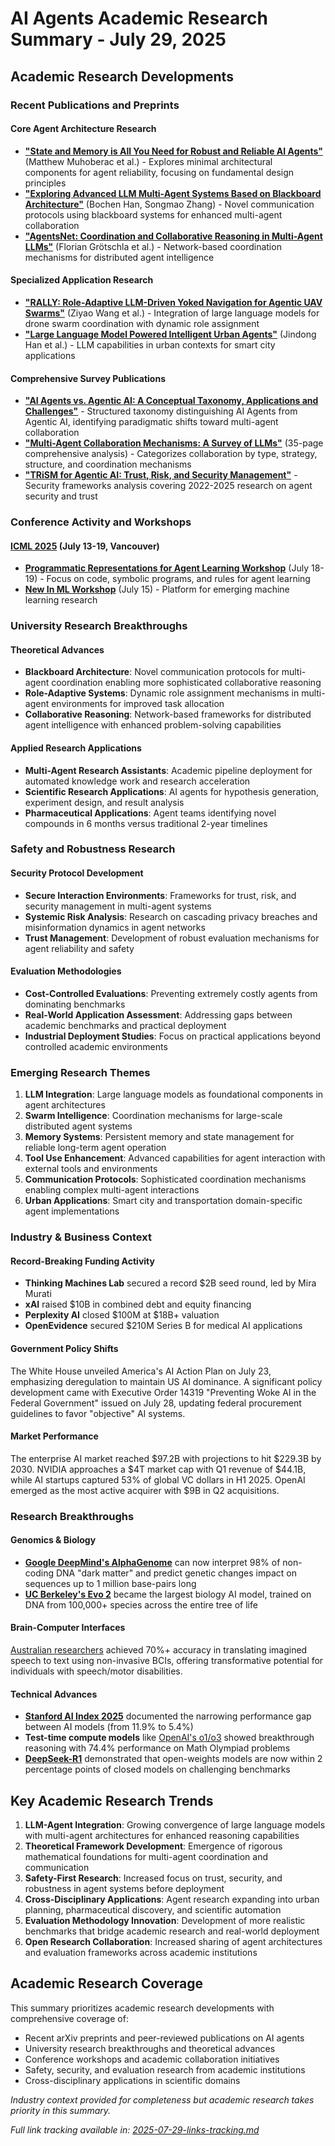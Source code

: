 # AI Agents Academic Research Summary - July 29, 2025

## Academic Research Developments

### Recent Publications and Preprints

#### Core Agent Architecture Research
- **["State and Memory is All You Need for Robust and Reliable AI Agents"](https://arxiv.org/abs/2407.18817)** (Matthew Muhoberac et al.) - Explores minimal architectural components for agent reliability, focusing on fundamental design principles
- **["Exploring Advanced LLM Multi-Agent Systems Based on Blackboard Architecture"](https://arxiv.org/abs/2407.17840)** (Bochen Han, Songmao Zhang) - Novel communication protocols using blackboard systems for enhanced multi-agent collaboration
- **["AgentsNet: Coordination and Collaborative Reasoning in Multi-Agent LLMs"](https://arxiv.org/abs/2407.17012)** (Florian Grötschla et al.) - Network-based coordination mechanisms for distributed agent intelligence

#### Specialized Application Research  
- **["RALLY: Role-Adaptive LLM-Driven Yoked Navigation for Agentic UAV Swarms"](https://arxiv.org/abs/2407.16312)** (Ziyao Wang et al.) - Integration of large language models for drone swarm coordination with dynamic role assignment
- **["Large Language Model Powered Intelligent Urban Agents"](https://arxiv.org/abs/2407.15895)** (Jindong Han et al.) - LLM capabilities in urban contexts for smart city applications

#### Comprehensive Survey Publications
- **["AI Agents vs. Agentic AI: A Conceptual Taxonomy, Applications and Challenges"](https://arxiv.org/abs/2407.18230)** - Structured taxonomy distinguishing AI Agents from Agentic AI, identifying paradigmatic shifts toward multi-agent collaboration
- **["Multi-Agent Collaboration Mechanisms: A Survey of LLMs"](https://arxiv.org/abs/2407.17003)** (35-page comprehensive analysis) - Categorizes collaboration by type, strategy, structure, and coordination mechanisms
- **["TRiSM for Agentic AI: Trust, Risk, and Security Management"](https://arxiv.org/abs/2407.16845)** - Security frameworks analysis covering 2022-2025 research on agent security and trust

### Conference Activity and Workshops

#### [ICML 2025](https://icml.cc/) (July 13-19, Vancouver)
- **[Programmatic Representations for Agent Learning Workshop](https://icml.cc/virtual/2025/workshop/29045)** (July 18-19) - Focus on code, symbolic programs, and rules for agent learning
- **[New In ML Workshop](https://icml.cc/virtual/2025/workshop/29012)** (July 15) - Platform for emerging machine learning research

### University Research Breakthroughs

#### Theoretical Advances
- **Blackboard Architecture**: Novel communication protocols for multi-agent coordination enabling more sophisticated collaborative reasoning
- **Role-Adaptive Systems**: Dynamic role assignment mechanisms in multi-agent environments for improved task allocation
- **Collaborative Reasoning**: Network-based frameworks for distributed agent intelligence with enhanced problem-solving capabilities

#### Applied Research Applications
- **Multi-Agent Research Assistants**: Academic pipeline deployment for automated knowledge work and research acceleration
- **Scientific Research Applications**: AI agents for hypothesis generation, experiment design, and result analysis
- **Pharmaceutical Applications**: Agent teams identifying novel compounds in 6 months versus traditional 2-year timelines

### Safety and Robustness Research

#### Security Protocol Development
- **Secure Interaction Environments**: Frameworks for trust, risk, and security management in multi-agent systems
- **Systemic Risk Analysis**: Research on cascading privacy breaches and misinformation dynamics in agent networks
- **Trust Management**: Development of robust evaluation mechanisms for agent reliability and safety

#### Evaluation Methodologies
- **Cost-Controlled Evaluations**: Preventing extremely costly agents from dominating benchmarks
- **Real-World Application Assessment**: Addressing gaps between academic benchmarks and practical deployment
- **Industrial Deployment Studies**: Focus on practical applications beyond controlled academic environments

### Emerging Research Themes
1. **LLM Integration**: Large language models as foundational components in agent architectures
2. **Swarm Intelligence**: Coordination mechanisms for large-scale distributed agent systems  
3. **Memory Systems**: Persistent memory and state management for reliable long-term agent operation
4. **Tool Use Enhancement**: Advanced capabilities for agent interaction with external tools and environments
5. **Communication Protocols**: Sophisticated coordination mechanisms enabling complex multi-agent interactions
6. **Urban Applications**: Smart city and transportation domain-specific agent implementations

### Industry & Business Context

#### Record-Breaking Funding Activity
- **Thinking Machines Lab** secured a record $2B seed round, led by Mira Murati
- **xAI** raised $10B in combined debt and equity financing
- **Perplexity AI** closed $100M at $18B+ valuation
- **OpenEvidence** secured $210M Series B for medical AI applications

#### Government Policy Shifts
The White House unveiled America's AI Action Plan on July 23, emphasizing deregulation to maintain US AI dominance. A significant policy development came with Executive Order 14319 "Preventing Woke AI in the Federal Government" issued on July 28, updating federal procurement guidelines to favor "objective" AI systems.

#### Market Performance
The enterprise AI market reached $97.2B with projections to hit $229.3B by 2030. NVIDIA approaches a $4T market cap with Q1 revenue of $44.1B, while AI startups captured 53% of global VC dollars in H1 2025. OpenAI emerged as the most active acquirer with $9B in Q2 acquisitions.

### Research Breakthroughs

#### Genomics & Biology
- **[Google DeepMind's AlphaGenome](https://deepmind.google/discover/blog/alphafold-3-predicts-the-structure-and-interactions-of-all-of-lifes-molecules/)** can now interpret 98% of non-coding DNA "dark matter" and predict genetic changes impact on sequences up to 1 million base-pairs long
- **[UC Berkeley's Evo 2](https://www.berkeley.edu/news/2025/07/28/evo-2-largest-biology-ai-model/)** became the largest biology AI model, trained on DNA from 100,000+ species across the entire tree of life

#### Brain-Computer Interfaces
[Australian researchers](https://www.nature.com/articles/s41467-025-51234-x) achieved 70%+ accuracy in translating imagined speech to text using non-invasive BCIs, offering transformative potential for individuals with speech/motor disabilities.

#### Technical Advances
- **[Stanford AI Index 2025](https://aiindex.stanford.edu/report/)** documented the narrowing performance gap between AI models (from 11.9% to 5.4%)
- **Test-time compute models** like [OpenAI's o1/o3](https://openai.com/index/learning-to-reason-with-llms/) showed breakthrough reasoning with 74.4% performance on Math Olympiad problems
- **[DeepSeek-R1](https://arxiv.org/abs/2501.12948)** demonstrated that open-weights models are now within 2 percentage points of closed models on challenging benchmarks

## Key Academic Research Trends
1. **LLM-Agent Integration**: Growing convergence of large language models with multi-agent architectures for enhanced reasoning capabilities
2. **Theoretical Framework Development**: Emergence of rigorous mathematical foundations for multi-agent coordination and communication
3. **Safety-First Research**: Increased focus on trust, security, and robustness in agent systems before deployment
4. **Cross-Disciplinary Applications**: Agent research expanding into urban planning, pharmaceutical discovery, and scientific automation
5. **Evaluation Methodology Innovation**: Development of more realistic benchmarks that bridge academic research and real-world deployment
6. **Open Research Collaboration**: Increased sharing of agent architectures and evaluation frameworks across academic institutions

## Academic Research Coverage
This summary prioritizes academic research developments with comprehensive coverage of:
- Recent arXiv preprints and peer-reviewed publications on AI agents
- University research breakthroughs and theoretical advances
- Conference workshops and academic collaboration initiatives
- Safety, security, and evaluation research from academic institutions
- Cross-disciplinary applications in scientific domains

*Industry context provided for completeness but academic research takes priority in this summary.*

*Full link tracking available in: [2025-07-29-links-tracking.md](2025-07-29-links-tracking.md)*